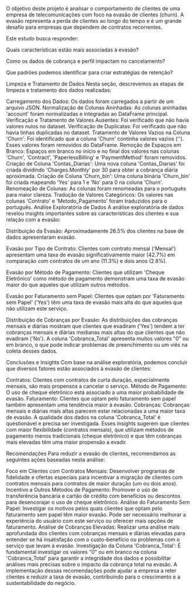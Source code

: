 O objetivo deste projeto é analisar o comportamento de clientes de uma empresa de telecomunicações com foco na evasão de clientes (churn). A evasão representa a perda de clientes ao longo do tempo e é um grande desafio para empresas que dependem de contratos recorrentes.

Este estudo busca responder:

Quais características estão mais associadas à evasão?

Como os dados de cobrança e perfil impactam no cancelamento?

Que padrões podemos identificar para criar estratégias de retenção?

Limpeza e Tratamento de Dados
Nesta seção, descrevemos as etapas de limpeza e tratamento dos dados realizadas:

Carregamento dos Dados: Os dados foram carregados a partir de um arquivo JSON.
Normalização de Colunas Aninhadas: As colunas aninhadas 'account' foram normalizadas e integradas ao DataFrame principal.
Verificação e Tratamento de Valores Ausentes: Foi verificado que não havia valores nulos no dataset.
Verificação de Duplicatas: Foi verificado que não havia linhas duplicadas no dataset.
Tratamento de Valores Vazios na Coluna 'Churn': Foi identificado que a coluna 'Churn' continha valores vazios (''). Esses valores foram removidos do DataFrame.
Remoção de Espaços em Branco: Espaços em branco no início e no final dos valores nas colunas 'Churn', 'Contract', 'PaperlessBilling' e 'PaymentMethod' foram removidos.
Criação de Coluna 'Contas_Diarias': Uma nova coluna 'Contas_Diarias' foi criada dividindo 'Charges.Monthly' por 30 para obter a cobrança diária aproximada.
Criação de Coluna 'Churn_bin': Uma coluna binária 'Churn_bin' foi criada mapeando 'Yes' para 1 e 'No' para 0 na coluna 'Churn'.
Renomeação de Colunas: As colunas foram renomeadas para o português para maior clareza.
Tradução de Valores Categóricos: Os valores nas colunas 'Contrato' e 'Metodo_Pagamento' foram traduzidos para o português.
Análise Exploratória de Dados
A análise exploratória de dados revelou insights importantes sobre as características dos clientes e sua relação com a evasão:

Distribuição da Evasão: Aproximadamente 26.5% dos clientes na base de dados apresentaram evasão.

Evasão por Tipo de Contrato: Clientes com contrato mensal ('Mensal') apresentam uma taxa de evasão significativamente maior (42.7%) em comparação com contratos de um ano (11.3%) e dois anos (2.8%).

Evasão por Método de Pagamento: Clientes que utilizam 'Cheque Eletrônico' como método de pagamento demonstram uma taxa de evasão maior do que aqueles que utilizam outros métodos.

Evasão por Faturamento sem Papel: Clientes que optam por 'Faturamento sem Papel' ('Yes') têm uma taxa de evasão mais alta do que aqueles que não utilizam este serviço.

Distribuição de Cobranças por Evasão: As distribuições das cobranças mensais e diárias mostram que clientes que evadiram ('Yes') tendem a ter cobranças mensais e diárias medianas mais altas do que clientes que não evadiram ('No'). A coluna 'Cobranca_Total' apresenta muitos valores "0" ou em branco, o que pode indicar problemas de preenchimento ou um viés na coleta desses dados.

Conclusões e Insights
Com base na análise exploratória, podemos concluir que diversos fatores estão associados à evasão de clientes:

Contratos: Clientes com contratos de curta duração, especialmente mensais, são mais propensos a cancelar o serviço.
Método de Pagamento: O uso de cheque eletrônico está associado a uma maior probabilidade de evasão.
Faturamento: Clientes que optam pelo faturamento sem papel também apresentam uma tendência maior à evasão.
Cobranças: Cobranças mensais e diárias mais altas parecem estar relacionadas a uma maior taxa de evasão. A qualidade dos dados na coluna 'Cobranca_Total' é questionável e precisa ser investigada.
Esses insights sugerem que clientes com maior flexibilidade (contratos mensais), que utilizam métodos de pagamento menos tradicionais (cheque eletrônico) e que têm cobranças mais elevadas têm uma maior propensão a evadir.

Recomendações
Para reduzir a evasão de clientes, recomendamos as seguintes ações baseadas nesta análise:

Foco em Clientes com Contratos Mensais: Desenvolver programas de fidelidade e ofertas especiais para incentivar a migração de clientes com contratos mensais para contratos de maior duração (um ou dois anos).
Incentivo a Outros Métodos de Pagamento: Promover o uso de transferência bancária e cartão de crédito com benefícios ou descontos para desencorajar o uso de cheque eletrônico.
Análise do Faturamento Sem Papel: Investigar os motivos pelos quais clientes que optam pelo faturamento sem papel têm maior evasão. Pode ser necessário melhorar a experiência do usuário com este serviço ou oferecer mais opções de faturamento.
Análise de Cobranças Elevadas: Realizar uma análise mais aprofundada dos clientes com cobranças mensais e diárias elevadas para entender se há insatisfação com o custo-benefício ou problemas com o serviço que levam à evasão.
Investigação da Coluna 'Cobranca_Total': É fundamental investigar os valores "0" ou em branco na coluna 'Cobranca_Total' para garantir a integridade dos dados e possibilitar análises mais precisas sobre o impacto da cobrança total na evasão.
A implementação dessas recomendações pode ajudar a empresa a reter clientes e reduzir a taxa de evasão, contribuindo para o crescimento e a sustentabilidade do negócio.

